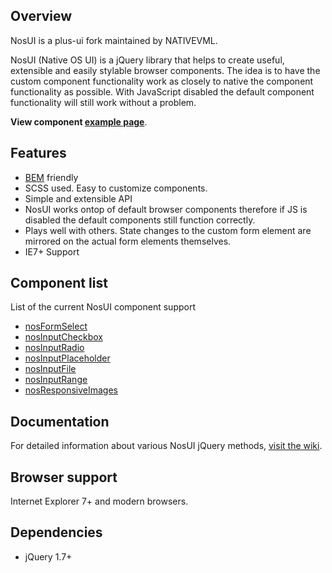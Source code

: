 ## Overview
NosUI is a plus-ui fork maintained by NATIVEVML.

NosUI (Native OS UI) is a jQuery library that helps to create useful, extensible and easily stylable browser components. The idea is to have the custom component functionality work as closely to native the component functionality as possible. With JavaScript disabled the default component functionality will still work without a problem.

**View component [example page](http://jamygolden.github.io/plus-ui/)**.
## Features
* [BEM](http://nicolasgallagher.com/about-html-semantics-front-end-architecture/) friendly
* SCSS used. Easy to customize components.
* Simple and extensible API
* NosUI works ontop of default browser components therefore if JS is disabled the default components still function correctly.
* Plays well with others. State changes to the custom form element are mirrored on the actual form elements themselves.
* IE7+ Support

## Component list
List of the current NosUI component support
* [nosFormSelect](https://github.com/JamyGolden/plus-ui/wiki/nosFormSelect)
* [nosInputCheckbox](https://github.com/JamyGolden/plus-ui/wiki/nosInputCheckbox)
* [nosInputRadio](https://github.com/JamyGolden/plus-ui/wiki/nosInputRadio)
* [nosInputPlaceholder](https://github.com/JamyGolden/plus-ui/wiki/nosInputPlaceholder)
* [nosInputFile](https://github.com/JamyGolden/plus-ui/wiki/nosInputFile)
* [nosInputRange](https://github.com/JamyGolden/plus-ui/wiki/nosInputRange)
* [nosResponsiveImages](https://github.com/JamyGolden/plus-ui/wiki/nosResponsiveImages)

## Documentation
For detailed information about various NosUI jQuery methods, [visit the wiki](https://github.com/JamyGolden/plus-ui/wiki).

## Browser support
Internet Explorer 7+ and modern browsers.

## Dependencies
* jQuery 1.7+

